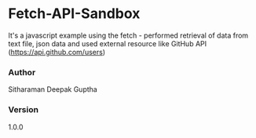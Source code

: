 # Fetch-API-Sandbox
It's a javascript example using the fetch - performed retrieval of data from text file, json data and used external resource 
like GitHub API (https://api.github.com/users) 

### Author
Sitharaman Deepak Guptha

### Version
1.0.0